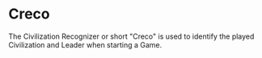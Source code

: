 # Creco
The Civilization Recognizer or short "Creco" is used to identify the played Civilization and Leader when starting a Game.
